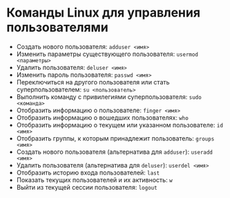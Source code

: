 # Команды Linux для управления пользователями

- Создать нового пользователя: `adduser <имя>`
- Изменить параметры существующего пользователя: `usermod <параметры>`
- Удалить пользователя: `deluser <имя>`
- Изменить пароль пользователя: `passwd <имя>`
- Переключиться на другого пользователя или стать суперпользователем: `su <пользователь>`
- Выполнить команду с привилегиями суперпользователя: `sudo <команда>`
- Отобразить информацию о пользователе: `finger <имя>`
- Отобразить информацию о вошедших пользователях: `who`
- Отобразить информацию о текущем или указанном пользователе: `id <имя>`
- Отобразить группы, к которым принадлежит пользователь: `groups <имя>`
- Создать нового пользователя (альтернатива для `adduser`): `useradd <имя>`
- Удалить пользователя (альтернатива для `deluser`): `userdel <имя>`
- Отобразить историю входа пользователей: `last`
- Показать текущих пользователей и их активность: `w`
- Выйти из текущей сессии пользователя: `logout`
